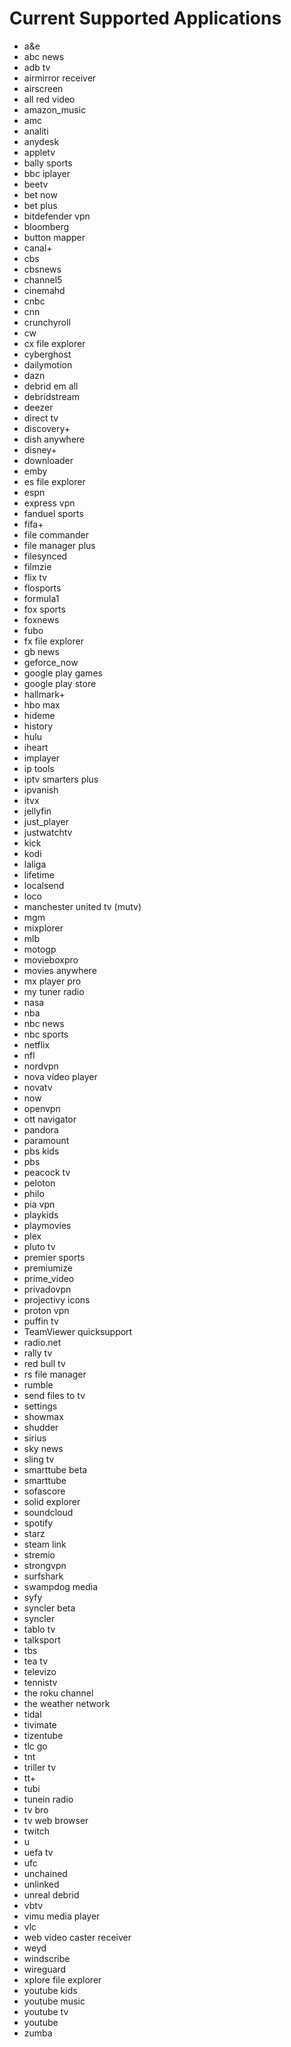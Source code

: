 # Current Supported Applications

- a&e
- abc news
- adb tv
- airmirror receiver
- airscreen
- all red video
- amazon_music
- amc
- analiti
- anydesk
- appletv
- bally sports
- bbc iplayer
- beetv
- bet now
- bet plus
- bitdefender vpn
- bloomberg
- button mapper
- canal+
- cbs
- cbsnews
- channel5
- cinemahd
- cnbc
- cnn
- crunchyroll
- cw
- cx file explorer
- cyberghost
- dailymotion
- dazn
- debrid em all
- debridstream
- deezer
- direct tv
- discovery+
- dish anywhere
- disney+
- downloader
- emby
- es file explorer
- espn
- express vpn
- fanduel sports
- fifa+
- file commander
- file manager plus
- filesynced
- filmzie
- flix tv
- flosports
- formula1
- fox sports
- foxnews
- fubo
- fx file explorer
- gb news
- geforce_now
- google play games
- google play store
- hallmark+
- hbo max
- hideme
- history
- hulu
- iheart
- implayer
- ip tools
- iptv smarters plus
- ipvanish
- itvx
- jellyfin
- just_player
- justwatchtv
- kick
- kodi
- laliga
- lifetime
- localsend
- loco
- manchester united tv (mutv)
- mgm
- mixplorer
- mlb
- motogp
- movieboxpro
- movies anywhere
- mx player pro
- my tuner radio
- nasa
- nba
- nbc news
- nbc sports
- netflix
- nfl
- nordvpn
- nova video player
- novatv
- now
- openvpn
- ott navigator
- pandora
- paramount
- pbs kids
- pbs
- peacock tv
- peloton
- philo
- pia vpn
- playkids
- playmovies
- plex
- pluto tv
- premier sports
- premiumize
- prime_video
- privadovpn
- projectivy icons
- proton vpn
- puffin tv
- TeamViewer quicksupport
- radio.net
- rally tv
- red bull tv
- rs file manager
- rumble
- send files to tv
- settings
- showmax
- shudder
- sirius
- sky news
- sling tv
- smarttube beta
- smarttube
- sofascore
- solid explorer
- soundcloud
- spotify
- starz
- steam link
- stremio
- strongvpn
- surfshark
- swampdog media
- syfy
- syncler beta
- syncler
- tablo tv
- talksport
- tbs
- tea tv
- televizo
- tennistv
- the roku channel
- the weather network
- tidal
- tivimate
- tizentube
- tlc go
- tnt
- triller tv
- tt+
- tubi
- tunein radio
- tv bro
- tv web browser
- twitch
- u
- uefa tv
- ufc
- unchained
- unlinked
- unreal debrid
- vbtv
- vimu media player
- vlc
- web video caster receiver
- weyd
- windscribe
- wireguard
- xplore file explorer
- youtube kids
- youtube music
- youtube tv
- youtube
- zumba
